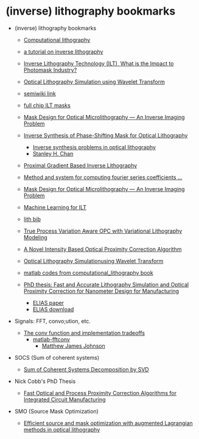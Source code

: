 # (inverse) lithography bookmarks

+ (inverse) lithography bookmarks
    + [Computational lithography](http://en.wikipedia.org/wiki/Computational_lithography)
    + [a tutorial on inverse lithography](http://nanocad.ee.ucla.edu/pub/Main/SnippetTutorial/ILT.pdf)
    + [Inverse Lithography Technology (ILT), What is the Impact to Photomask Industry?](http://www.luminescenttechnologies.com/userfiles/file/Inverse_Lithography_Technology__ILT__What_is_the_Impact_to_Photomask_Industry.pdf)
    + [Optical Lithography Simulation using Wavelet Transform](http://scholarworks.umass.edu/cgi/viewcontent.cgi?article=1495&context=theses)
    + [semiwiki link](https://www.semiwiki.com/forum/content/2036-magic-no-%92s-computational-lithography.html)
    + [full chip ILT masks](http://inverselitho.com/PressReleases/BACUS10_7823-111_Affordable%20and%20process%20window%20increasing%20full%20chip%20ILT%20masks.pdf)
    + [Mask Design for Optical Microlithography — An Inverse Imaging Problem](http://citeseerx.ist.psu.edu/viewdoc/download?doi=10.1.1.62.4957&rep=rep1&type=pdf)
    + [Inverse Synthesis of Phase-Shifting Mask for Optical Lithography ](http://people.seas.harvard.edu/~schan/publication/SRS2007.pdf)
        + [Inverse synthesis problems in optical lithography](http://people.seas.harvard.edu/~schan/research/Lithography.html)
        + [Stanley H. Chan](http://scholar.harvard.edu/stanleychan)
    + [Proximal Gradient Based Inverse Lithography](http://www.seas.ucla.edu/~abde/ee236c_projectReport.pdf)
    + [Method and system for computing fourier series coefficients ...](http://patentimages.storage.googleapis.com/pdfs/US8739081.pdf)
    + [Mask Design for Optical Microlithography — An Inverse Imaging Problem](https://users.soe.ucsc.edu/~milanfar/publications/journal/Microlithography_Inverse_Final.pdf)
    + [Machine Learning for ILT](http://www2.cse.iitk.ac.in/~iwml/2013/papers/110.pdf)
    + [lith bib](https://github.com/disyulei/ref/blob/master/Lith.bib)

    + [True Process Variation Aware OPC with Variational Lithography Modeling](http://www.cerc.utexas.edu/utda/publications/ProcessVarAwareOPC.pdf)
    + [A Novel Intensity Based Optical Proximity Correction Algorithm](http://www.cerc.utexas.edu/utda/publications/iccad_07_intensity_based_opc.pdf)
    + [Optical Lithography Simulationusing Wavelet Transform](http://scholarworks.umass.edu/cgi/viewcontent.cgi?article=1495&context=theses)
    + [matlab codes from computational_lithography book](ftp://ftp.wiley.com/public/sci_tech_med/computational_lithography/)
    + [PhD thesis: Fast and Accurate Lithography Simulation and Optical Proximity Correction for Nanometer Design for Manufacturing](http://citeseerx.ist.psu.edu/viewdoc/download?doi=10.1.1.428.4083&rep=rep1&type=pdf)
        + [ELIAS paper](http://www.cerc.utexas.edu/utda/publications/tsm_peng_elias)
        + [ELIAS download](http://www.cerc.utexas.edu/utda/download/download.html)

+ Signals: FFT, convo;ution, etc.
    + [The conv function and implementation tradeoffs](http://blogs.mathworks.com/steve/2009/11/03/the-conv-function-and-implementation-tradeoffs/)
        + [matlab-fftconv](https://github.com/mattjj/matlab-fftconv)
            + [Matthew James Johnson](http://www.mit.edu/~mattjj/coding.shtml)

+ SOCS (Sum of coherent systems)
    + [Sum of Coherent Systems Decomposition by SVD](http://www-video.eecs.berkeley.edu/papers/ncobb/socs.pdf)

+ Nick Cobb's PhD Thesis
    + [Fast Optical and Process Proximity Correction Algorithms for Integrated Circuit Manufacturing](http://www-video.eecs.berkeley.edu/papers/ncobb/cobb_phd_thesis.pdf)

+ SMO (Source Mask Optimization)
    + [Efficient source and mask optimization with augmented Lagrangian methods in optical lithography](https://www.osapublishing.org/view_article.cfm?gotourl=https%3A%2F%2Fwww.osapublishing.org%2FDirectPDFAccess%2F69424B7C-0423-AC06-B5936A4C32DB563F_251702%2Foe-21-7-8076.pdf%3Fda%3D1%26id%3D251702%26seq%3D0%26mobile%3Dno&org=)
